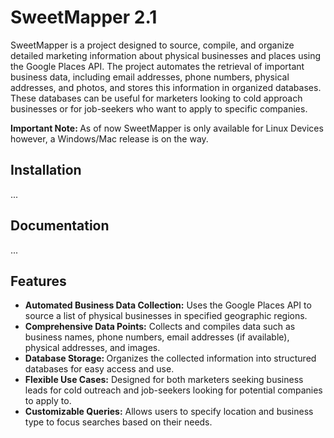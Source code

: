 <h1>SweetMapper 2.1</h1>
<p>SweetMapper is a project designed to source, compile, and organize detailed marketing information about physical businesses and places using the Google Places API. The project automates the retrieval of important business data, including email addresses, phone numbers, physical addresses, and photos, and stores this information in organized databases. These databases can be useful for marketers looking to cold approach businesses or for job-seekers who want to apply to specific companies.</p>
<p><b>Important Note: </b>As of now SweetMapper is only available for Linux Devices however, a Windows/Mac release is on the way.</p>

<h2>Installation</h2>
...

<h2>Documentation</h2>
...

<h2>Features</h2>
<ul>
  <li><b>Automated Business Data Collection:</b> Uses the Google Places API to source a list of physical businesses in specified geographic regions.</li>
  <li><b>Comprehensive Data Points:</b> Collects and compiles data such as business names, phone numbers, email addresses (if available), physical addresses, and images.</li>
  <li><b>Database Storage: </b>Organizes the collected information into structured databases for easy access and use.</li>
  <li><b>Flexible Use Cases:</b> Designed for both marketers seeking business leads for cold outreach and job-seekers looking for potential companies to apply to.</li>
  <li><b>Customizable Queries:</b> Allows users to specify location and business type to focus searches based on their needs.</li>
</ul>

